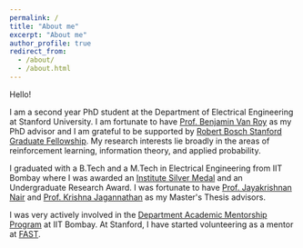 ```yaml
---
permalink: /
title: "About me"
excerpt: "About me"
author_profile: true
redirect_from: 
  - /about/
  - /about.html
---
```


Hello!

I am a second year PhD student at the Department of Electrical Engineering at Stanford University.
I am fortunate to have [Prof. Benjamin Van Roy](https://web.stanford.edu/~bvr/) as my PhD advisor
and I am grateful to be supported by [Robert Bosch Stanford Graduate Fellowship](https://vpge.stanford.edu/fellowships-funding/sgf).
My research interests lie broadly in the areas of reinforcement learning, information theory, and
applied probability.   

I graduated with a B.Tech and a M.Tech in Electrical Engineering from IIT Bombay where I was awarded
an [Institute Silver Medal](https://drive.google.com/file/d/1AncwjqGZUTFPR9lsQBF3se01AgsDAXER/view?usp=sharing) and an Undergraduate Research Award. I was fortunate
to have [Prof. Jayakrishnan Nair](https://www.ee.iitb.ac.in/~jayakrishnan.nair/) and 
[Prof. Krishna Jagannathan](http://www.ee.iitm.ac.in/~krishnaj/) as my Master's Thesis advisors. 

I was very actively involved in the [Department Academic Mentorship Program](https://dampeeiitb.wordpress.com/) at IIT Bombay. 
At Stanford, I have started volunteering as a mentor at [FAST](https://fast.stanford.edu/).
